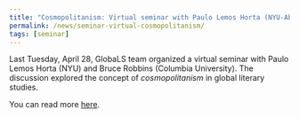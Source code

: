 ```yaml
---
title: "Cosmopolitanism: Virtual seminar with Paulo Lemos Horta (NYU-Abu Dhabi) and Bruce Robbins (Columbia University)"
permalink: /news/seminar-virtual-cosmopolitanism/
tags: [seminar]
---
```

Last Tuesday, April 28, GlobaLS team organized a virtual seminar with Paulo Lemos Horta (NYU) and Bruce Robbins (Columbia University). The discussion explored the concept of _cosmopolitanism_ in global literary studies.

You can read more [here](https://globals.research.uoc.edu/activities/group-seminars/).
